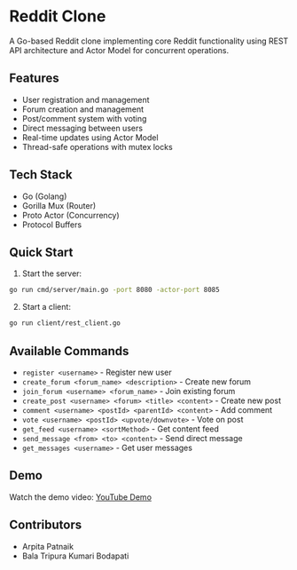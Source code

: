 # Reddit Clone

A Go-based Reddit clone implementing core Reddit functionality using REST API architecture and Actor Model for concurrent operations.

## Features
- User registration and management
- Forum creation and management
- Post/comment system with voting
- Direct messaging between users
- Real-time updates using Actor Model
- Thread-safe operations with mutex locks

## Tech Stack
- Go (Golang)
- Gorilla Mux (Router)
- Proto Actor (Concurrency)
- Protocol Buffers

## Quick Start
1. Start the server:
```bash
go run cmd/server/main.go -port 8080 -actor-port 8085
```

2. Start a client:
```bash
go run client/rest_client.go
```

## Available Commands
- `register <username>` - Register new user
- `create_forum <forum_name> <description>` - Create new forum
- `join_forum <username> <forum_name>` - Join existing forum
- `create_post <username> <forum> <title> <content>` - Create new post
- `comment <username> <postId> <parentId> <content>` - Add comment
- `vote <username> <postId> <upvote/downvote>` - Vote on post
- `get_feed <username> <sortMethod>` - Get content feed
- `send_message <from> <to> <content>` - Send direct message
- `get_messages <username>` - Get user messages

## Demo
Watch the demo video: [YouTube Demo](https://www.youtube.com/watch?v=RSbL_fuPvZ8&feature=youtu.be)

## Contributors
- Arpita Patnaik
- Bala Tripura Kumari Bodapati
